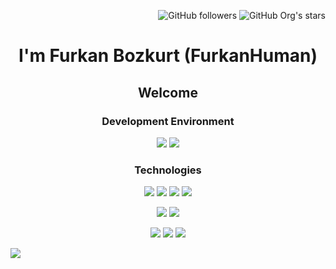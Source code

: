 <div align="right">

![GitHub followers](https://img.shields.io/github/followers/FurkanHuman?label=Github%20Followers&style=for-the-badge)
![GitHub Org's stars](https://img.shields.io/github/stars/FurkanHuman?label=Total%20Stars&style=for-the-badge)

</div>

<div align="center">

# I'm Furkan Bozkurt (FurkanHuman)
## Welcome

</div>


<div align="center">

<h3 align="center">Development Environment</h3>
 <img src="https://img.shields.io/badge/Visual_Studio-5C2D91?style=for-the-badge&logo=visual%20studio&logoColor=white"/>
 <img src="https://img.shields.io/badge/Visual_Studio_Code-0078D4?style=for-the-badge&logo=visual%20studio%20code&logoColor=white"/>
</div>

<div align="center">
<h3 align="center">Technologies</h3>

![](https://img.shields.io/badge/C%23-239120?style=for-the-badge&logo=c-sharp&logoColor=white)
![](https://img.shields.io/badge/.NET-5C2D91?style=for-the-badge&logo=.net&logoColor=white)
![](https://img.shields.io/badge/Java-ED8B00?style=for-the-badge&logo=java&logoColor=white)
![](https://img.shields.io/badge/Python-14354C?style=for-the-badge&logo=python&logoColor=white)

![](https://img.shields.io/badge/PostgreSQL-316192?style=for-the-badge&logo=postgresql&logoColor=white)
![](https://img.shields.io/badge/MySQL-005C84?style=for-the-badge&logo=mysql&logoColor=white)


![](https://img.shields.io/badge/Windows-0078D6?style=for-the-badge&logo=windows&logoColor=white)
![](https://img.shields.io/badge/Kali_Linux-557C94?style=for-the-badge&logo=kali-linux&logoColor=white)
![](https://img.shields.io/badge/Ubuntu-E95420?style=for-the-badge&logo=ubuntu&logoColor=whiteS)

</div>

![](https://img.shields.io/badge/Made%20for-VSCode-1f425f.svg)
